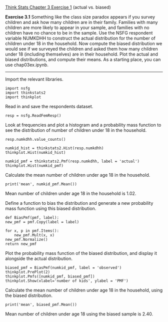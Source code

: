 [Think Stats Chapter 3 Exercise 1](http://greenteapress.com/thinkstats2/html/thinkstats2004.html#toc31) (actual vs. biased)

**Exercise 3.1**
Something like the class size paradox appears if you survey children and ask how many children are in their family. Families with many children are more likely to appear in your sample, and families with no children have no chance to be in the sample. Use the NSFG respondent variable NUMKDHH to construct the actual distribution for the number of children under 18 in the household. Now compute the biased distribution we would see if we surveyed the children and asked them how many children under 18 (including themselves) are in their household. Plot the actual and biased distributions, and compute their means. As a starting place, you can use chap03ex.ipynb.

*************

Import the relevant libraries.

    import nsfg
    import thinkstats2
    import thinkplot

Read in and save the respondents dataset.

    resp = nsfg.ReadFemResp()

Look at frequencies and plot a histogram and a probability mass function to see the distribution of number of children under 18 in the household.

    resp.numkdhh.value_counts()

    numkid_hist = thinkstats2.Hist(resp.numkdhh)
    thinkplot.Hist(numkid_hist)

    numkid_pmf = thinkstats2.Pmf(resp.numkdhh, label = 'actual')
    thinkplot.Hist(numkid_pmf)

Calculate the mean number of children under age 18 in the household.

    print('mean', numkid_pmf.Mean())

Mean number of children under age 18 in the household is 1.02.

Define a function to bias the distribution and generate a new probability mass function using this biased distribution.

    def BiasPmf(pmf, label):
    new_pmf = pmf.Copy(label = label)
    
    for x, p in pmf.Items():
        new_pmf.Mult(x, x)
    new_pmf.Normalize()
    return new_pmf

Plot the probability mass function of the biased distribution, and display it alongside the actual distribution.
    
    biased_pmf = BiasPmf(numkid_pmf, label = 'observed')
    thinkplot.PrePlot(2)
    thinkplot.Pmfs([numkid_pmf, biased_pmf])
    thinkplot.Show(xlabel='number of kids', ylabel = 'PMF')

Calculate the mean number of children under age 18 in the household, using the biased distribution.

    print('mean', biased_pmf.Mean())

Mean number of children under age 18 using the biased sample is 2.40.